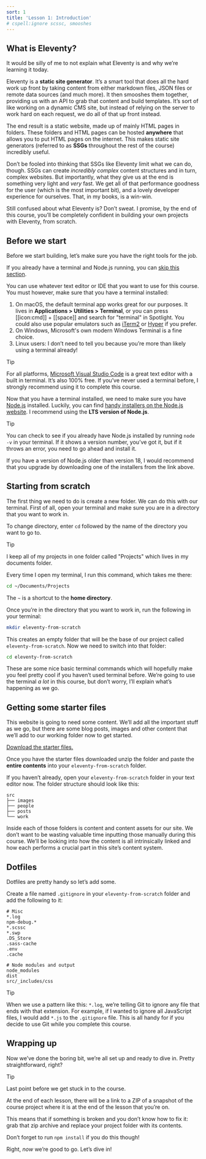 ```yaml
---
sort: 1
title: 'Lesson 1: Introduction'
# cspell:ignore scssc, smooshes
---
```


## What is Eleventy?

It would be silly of me to not explain what Eleventy is and why we’re learning it today.

Eleventy is a **static site generator**. It’s a smart tool that does all the hard work up front by taking content from either markdown files, JSON files or remote data sources (and much more). It then smooshes them together, providing us with an API to grab that content and build templates. It’s sort of like working on a dynamic CMS site, but instead of relying on the server to work hard on each request, we do all of that up front instead.

The end result is a static website, made up of mainly HTML pages in folders. These folders and HTML pages can be hosted **anywhere** that allows you to put HTML pages on the internet. This makes static site generators (referred to as **SSGs** throughout the rest of the course) incredibly useful.

Don’t be fooled into thinking that SSGs like Eleventy limit what we can do, though. SSGs can create _incredibly complex_ content structures and in turn, complex websites. But importantly, what they give us at the end is something very light and _very_ fast. We get all of that performance goodness for the user (which is the most important bit), and a lovely developer experience for ourselves. That, in my books, is a win-win.

Still confused about what Eleventy is? Don’t sweat. I promise, by the end of this course, you’ll be completely confident in building your own projects with Eleventy, from scratch.

## Before we start

Before we start building, let’s make sure you have the right tools for the job.

If you already have a terminal and Node.js running, you can [skip this section](#starting-from-scratch).

You can use whatever text editor or IDE that you want to use for this course. You must however, make sure that you have a terminal installed:

1. On macOS, the default terminal app works great for our purposes. It lives in **Applications > Utilities > Terminal**, or you can press [[icon:cmd]] + [[space]] and search for "terminal" in Spotlight. You could also use popular emulators such as [iTerm2](https://www.iterm2.com/) or [Hyper](https://hyper.is/) if you prefer.
2. On Windows, Microsoft's own modern Windows Terminal is a fine choice.
3. Linux users: I don’t need to tell you because you’re more than likely using a terminal already!

> [!TIP]
> For all platforms, [Microsoft Visual Studio Code](https://code.visualstudio.com/) is a great text editor with a built in terminal. It’s also 100% free. If you’ve never used a terminal before, I strongly recommend using it to complete this course.

Now that you have a terminal installed, we need to make sure you have [Node.js](https://nodejs.org/en/download/) installed. Luckily, you can find [handy installers on the Node.js website](https://nodejs.org/en/download/). I recommend using the **LTS version of Node.js**.

> [!TIP]
> You can check to see if you already have Node.js installed by running `node -v` in your terminal. If it shows a version number, you’ve got it, but if it throws an error, you need to go ahead and install it.
>
> If you have a version of Node.js older than version 18, I would recommend that you upgrade by downloading one of the installers from the link above.

## Starting from scratch

The first thing we need to do is create a new folder. We can do this with our terminal. First of all, open your terminal and make sure you are in a directory that you want to work in.

To change directory, enter `cd` followed by the name of the directory you want to go to.

> [!TIP]
> I keep all of my projects in one folder called "Projects" which lives in my documents folder.
>
> Every time I open my terminal, I run this command, which takes me there:
>
> ```sh
> cd ~/Documents/Projects
> ```
>
> The `~` is a shortcut to the **home directory**.

Once you’re in the directory that you want to work in, run the following in your terminal:

```sh
mkdir eleventy-from-scratch
```

This creates an empty folder that will be the base of our project called `eleventy-from-scratch`. Now we need to switch into that folder:

```sh
cd eleventy-from-scratch
```

These are some nice basic terminal commands which will hopefully make you feel pretty cool if you haven’t used terminal before. We’re going to use the terminal _a lot_ in this course, but don’t worry, I’ll explain what’s happening as we go.

## Getting some starter files

This website is going to need some content. We’ll add all the important stuff as we go, but there are some blog posts, images and other content that we’ll add to our working folder now to get started.

<a href="https://piccalilli.s3.eu-west-2.amazonaws.com/eleventy-from-scratch/eleventy-from-scratch-starter-files.zip" class="button">Download the starter files.</a>

Once you have the starter files downloaded unzip the folder and paste the **entire contents** into your `eleventy-from-scratch` folder.

If you haven’t already, open your `eleventy-from-scratch` folder in your text editor now. The folder structure should look like this:

```
src
├── images
├── people
├── posts
└── work
```

Inside each of those folders is content and content assets for our site. We don’t want to be wasting valuable time inputting those manually during this course. We’ll be looking into how the content is all intrinsically linked and how each performs a crucial part in this site’s content system.

## Dotfiles

Dotfiles are pretty handy so let’s add some.

Create a file named `.gitignore` in your `eleventy-from-scratch` folder and add the following to it:

```
# Misc
*.log
npm-debug.*
*.scssc
*.swp
.DS_Store
.sass-cache
.env
.cache

# Node modules and output
node_modules
dist
src/_includes/css
```

> [!TIP]
> When we use a pattern like this: `*.log`, we’re telling Git to ignore any file that ends with that extension. For example, if I wanted to ignore all JavaScript files, I would add `*.js` to the `.gitignore` file. This is all handy for if you decide to use Git while you complete this course.

## Wrapping up

Now we’ve done the boring bit, we’re all set up and ready to dive in. Pretty straightforward, right?

> [!TIP]
> Last point before we get stuck in to the course.
>
> At the end of each lesson, there will be a link to a ZIP of a snapshot of the course project where it is at the end of the lesson that you’re on.
>
> This means that if something is broken and you don’t know how to fix it: grab that zip archive and replace your project folder with its contents.
>
> Don’t forget to run `npm install` if you do this though!

Right, _now_ we’re good to go. Let’s dive in!

